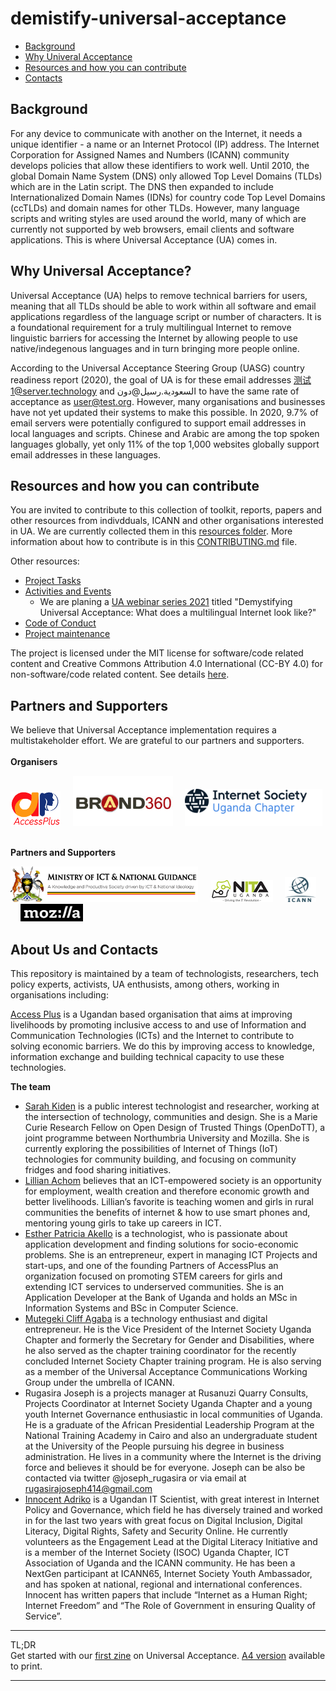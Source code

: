 # demistify-universal-acceptance

* [Background](#background)
* [Why Univeral Acceptance](#why-universal-acceptance)
* [Resources and how you can contribute](#resources-and-how-you-can-contribute)
* [Contacts](#contacts)

## Background
For any device to communicate with another on the Internet, it needs a unique identifier - a name or an Internet Protocol (IP) address. The Internet Corporation for Assigned Names and Numbers (ICANN) community develops policies that allow these identifiers to work well. Until 2010, the global Domain Name System (DNS) only allowed Top Level Domains (TLDs) which are in the Latin script. The DNS then expanded to include Internationalized Domain Names (IDNs) for country code Top Level Domains (ccTLDs) and domain names for other TLDs. However, many language scripts and writing styles are used around the world, many of which are currently not supported by web browsers, email clients and software applications. This is where Universal Acceptance (UA) comes in.

## Why Universal Acceptance?
Universal Acceptance (UA) helps to remove technical barriers for users, meaning that all TLDs should be able to work within all software and email applications regardless of the language script or number of characters.  It is a foundational requirement for a truly multilingual Internet to remove  linguistic barriers for accessing the Internet by allowing people to use native/indegenous languages and in turn bringing more people online. 

According to the Universal Acceptance Steering Group (UASG) country readiness report (2020), the goal of UA is for these email addresses 测试1@server.technology and السعودية.رسيل@دون to have the same rate of acceptance as user@test.org. However, many organisations and businesses have not yet updated their systems to make this possible. In 2020, 9.7% of email servers were potentially configured to support email addresses in local languages and scripts. Chinese and Arabic are among the top spoken languages globally, yet only 11% of the top 1,000 websites globally support email addresses in these languages.

## Resources and how you can contribute
You are invited to contribute to this collection of toolkit, reports, papers and other resources from indivdduals, ICANN and other organisations interested in UA. We are currently collected them in this [resources folder](https://github.com/Universal-Acceptance-for-You/demistify-universal-acceptance/tree/main/resources). More information about how to contribute is in this [CONTRIBUTING.md](https://github.com/Universal-Acceptance-for-You/demistify-universal-acceptance/blob/main/CONTRIBUTING.md) file.  

Other resources:
* [Project Tasks](https://github.com/Universal-Acceptance-for-You/demistify-universal-acceptance/projects/1)
* [Activities and Events](https://github.com/Universal-Acceptance-for-You/demistify-universal-acceptance/tree/main/activities-and-events)
  * We are planing a [UA webinar series 2021](https://github.com/Universal-Acceptance-for-You/demistify-universal-acceptance/blob/main/activities-and-events/UA-webinar-series-2021.md) titled "Demystifying Universal Acceptance: What does a multilingual Internet look like?" 
* [Code of Conduct](https://github.com/Universal-Acceptance-for-You/demistify-universal-acceptance/blob/main/CODE_OF_CONDUCT.md)
* [Project maintenance](https://github.com/Universal-Acceptance-for-You/demistify-universal-acceptance/blob/main/MAINTENANCE.md)

The project is licensed under the MIT license for software/code related content and Creative Commons Attribution 4.0 International (CC-BY 4.0) for non-software/code related content. See details [here](https://github.com/Universal-Acceptance-for-You/demistify-universal-acceptance/blob/main/LICENSE).

## Partners and Supporters
We believe that Universal Acceptance implementation requires a multistakeholder effort. We are grateful to our partners and supporters.<br><br>
**Organisers**<br>
<p><html>
   <img src="https://github.com/Universal-Acceptance-for-You/demistify-universal-acceptance/blob/main/resources/images/access-plus-logo-2.png"
    width=80
  </img>
</html>
   &nbsp;&nbsp;&nbsp;
 <html>
   <img src="https://github.com/Universal-Acceptance-for-You/demistify-universal-acceptance/blob/main/resources/images/Brand360BrandLogo.jpg"
    width=160
  </img>
</html>  
   &nbsp;&nbsp;&nbsp;
 <html>
   <img src="https://github.com/Universal-Acceptance-for-You/demistify-universal-acceptance/blob/main/resources/images/ISOC-UGANDA-Logo-Dark-Blue-RGB.png"
    width=220
  </img>
</html>  
  <br><br>

**Partners and Supporters**<br>
 <p><html>
 <img src="https://github.com/Universal-Acceptance-for-You/demistify-universal-acceptance/blob/main/resources/images/MoICT-logo_bigger-1.png"
    width=300
      </img>
  </html>
  &nbsp;&nbsp;&nbsp;
  <html>
   <img src="https://github.com/Universal-Acceptance-for-You/demistify-universal-acceptance/blob/main/resources/images/NITA-U-logo.png" width=100 </img>
</html>
   &nbsp;&nbsp;&nbsp;
  <html>
   <img src="https://github.com/Universal-Acceptance-for-You/demistify-universal-acceptance/blob/main/resources/images/ICANN_logo.svg.png" width=50 </img>
</html>
   &nbsp;&nbsp;&nbsp;
  <html>
   <img src="https://github.com/Universal-Acceptance-for-You/demistify-universal-acceptance/blob/main/resources/images/Mozilla-logo.png" width=100 </img>
</html>

## About Us and Contacts
This repository is maintained by a team of technologists, researchers, tech policy experts, activists, UA enthusists, among others, working in organisations including: 

[Access Plus](https://accesspluss.org/) is a Ugandan based organisation that aims at improving livelihoods by promoting inclusive access to and use of Information and Communication Technologies (ICTs) and the Internet to contribute to solving economic barriers. We do this by improving access to knowledge, information exchange and building technical capacity to use these technologies.  

**The team**
* [Sarah Kiden](https://www.linkedin.com/in/sarah-kiden-2942b029/) is a public interest technologist and researcher, working at the intersection of technology, communities and design. She is a Marie Curie Research Fellow on Open Design of Trusted Things (OpenDoTT), a joint programme between Northumbria University and Mozilla. She is currently exploring the possibilities of Internet of Things (IoT) technologies for community building, and focusing on community fridges and food sharing initiatives. 
* [Lillian Achom](lillianachom.com/) believes that an ICT-empowered society is an opportunity for employment, wealth creation and therefore economic growth and better livelihoods. Lillian’s favorite is teaching women and girls in rural communities the benefits of internet & how to use smart phones and, mentoring young girls to take up careers in ICT.  
* [Esther Patricia Akello](https://www.linkedin.com/in/patricia-akello-0b76935b/?originalSubdomain=ug) is a technologist, who is passionate about application development and finding solutions for socio-economic problems. She is an entrepreneur, expert in managing ICT Projects and start-ups, and one of the founding Partners of AccessPlus an organization focused on promoting STEM careers for girls and extending ICT services to underserved communities. She is an Application Developer at the Bank of Uganda and holds an MSc in Information Systems and BSc in Computer Science.
* [Mutegeki Cliff Agaba](https://mutegekicliff.com/) is a technology enthusiast and digital entrepreneur. He is the Vice President of the Internet Society Uganda Chapter and formerly the Secretary for Gender and Disabilities, where he also served as the chapter training coordinator for the recently concluded Internet Society Chapter training program. He is also serving as a member of the Universal Acceptance Communications Working Group under the umbrella of ICANN.
* Rugasira Joseph is a projects manager at Rusanuzi Quarry Consults, Projects Coordinator at Internet Society Uganda Chapter and a young youth Internet Governance enthusiastic in local communities of Uganda.  He is a graduate of the African Presidential Leadership Program at the National Training Academy in Cairo and also an undergraduate student at the University of the People pursuing his degree in business administration. He lives in a community where the Internet is the driving force and believes it should be for everyone. Joseph can be also be contacted via twitter @joseph_rugasira or via email at rugasirajoseph414@gmail.com
* [Innocent Adriko](https://www.linkedin.com/in/innocent-adriko-131445161/) is a Ugandan IT Scientist, with great interest in Internet Policy and Governance, which field he has diversely trained and worked in for the last two years with great focus on Digital Inclusion, Digital Literacy, Digital Rights, Safety and Security Online. He currently volunteers as the Engagement Lead at the Digital Literacy Initiative and is a member of the Internet Society (ISOC) Uganda Chapter, ICT Association of Uganda and the ICANN community. He has been a NextGen participant at ICANN65, Internet Society Youth Ambassador, and has spoken at national, regional and international conferences.  Innocent has written papers that include “Internet as a Human Right; Internet Freedom” and “The Role of Government in ensuring Quality of Service”.


-------------
TL;DR <br> Get started with our [first zine](https://github.com/Universal-Acceptance-for-You/demistify-universal-acceptance/blob/main/resources/zines/zine-universal-acceptance-1.pdf) on Universal Acceptance. [A4 version](https://github.com/Universal-Acceptance-for-You/demistify-universal-acceptance/blob/main/resources/zines/zine-universal-acceptance-A4-1.pdf) available to print.  

-------------
